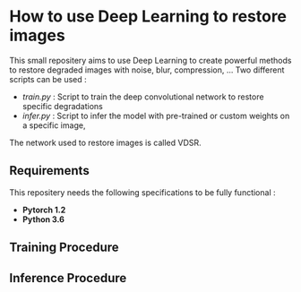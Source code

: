 # How to use Deep Learning to restore images

This small repositery aims to use Deep Learning to create powerful methods to restore degraded images with noise, blur, compression, ... Two different scripts can be used :

- *train.py* : Script to train the deep convolutional network to restore specific degradations
- *infer.py* : Script to infer the model with pre-trained or custom weights on a specific image,  

The network used to restore images is called VDSR. 

## Requirements 

This repositery needs the following specifications to be fully functional : 

- **Pytorch 1.2**
- **Python 3.6**

## Training Procedure

## Inference Procedure